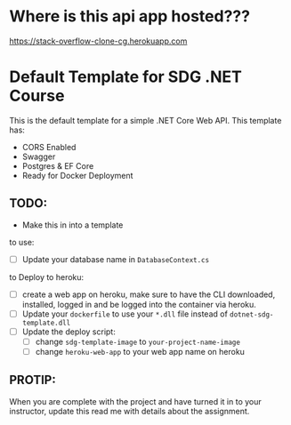 # Where is this api app hosted???

https://stack-overflow-clone-cg.herokuapp.com

# Default Template for SDG .NET Course

This is the default template for a simple .NET Core Web API. This template has:

- CORS Enabled
- Swagger
- Postgres & EF Core
- Ready for Docker Deployment

## TODO:

- Make this in into a template

to use:

- [ ] Update your database name in `DatabaseContext.cs`

to Deploy to heroku:

- [ ] create a web app on heroku, make sure to have the CLI downloaded, installed, logged in and be logged into the container via heroku.
- [ ] Update your `dockerfile` to use your `*.dll` file instead of `dotnet-sdg-template.dll`
- [ ] Update the deploy script:
  - [ ] change `sdg-template-image` to `your-project-name-image`
  - [ ] change `heroku-web-app` to your web app name on heroku

## PROTIP:

When you are complete with the project and have turned it in to your instructor, update this read me with details about the assignment.
